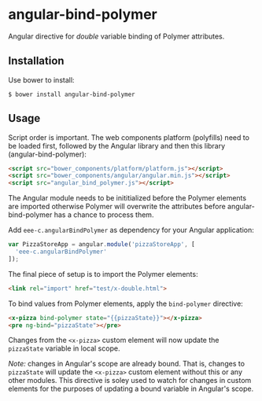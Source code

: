 angular-bind-polymer
====================

Angular directive for *double* variable binding of Polymer attributes.

Installation
------------

Use bower to install:

```
$ bower install angular-bind-polymer
```

Usage
-----

Script order is important. The web components platform (polyfills) need to be loaded first, followed by the Angular library and then this library (angular-bind-polymer):

```html
<script src="bower_components/platform/platform.js"></script>
<script src="bower_components/angular/angular.min.js"></script>
<script src="angular_bind_polymer.js"></script>
```

The Angular module needs to be inititialized before the Polymer elements are imported otherwise Polymer will overwrite the attributes before angular-bind-polymer has a chance to process them.

Add `eee-c.angularBindPolymer` as dependency for your Angular application:

```javascript
var PizzaStoreApp = angular.module('pizzaStoreApp', [
  'eee-c.angularBindPolymer'
]);
```

The final piece of setup is to import the Polymer elements:

```html
<link rel="import" href="test/x-double.html">
```

To bind values from Polymer elements, apply the `bind-polymer` directive:

```html
<x-pizza bind-polymer state="{{pizzaState}}"></x-pizza>
<pre ng-bind="pizzaState"></pre>
```

Changes from the `<x-pizza>` custom element will now update the `pizzaState` variable in local scope.

_Note:_ changes in Angular's scope are already bound. That is, changes to `pizzaState` will update the `<x-pizza>` custom element without this or any other modules. This directive is soley used to watch for changes in custom elements for the purposes of updating a bound variable in Angular's scope.
